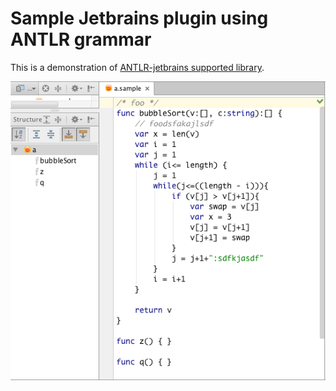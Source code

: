 # Sample Jetbrains plugin using ANTLR grammar

This is a demonstration of [ANTLR-jetbrains supported library](https://github.com/antlr/jetbrains).

<img src=screenshot.png>
